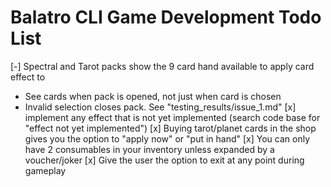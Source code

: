 # Balatro CLI Game Development Todo List

[-] Spectral and Tarot packs show the 9 card hand available to apply card effect to
 - See cards when pack is opened, not just when card is chosen
 - Invalid selection closes pack. See "testing_results/issue_1.md"
[x] implement any effect that is not yet implemented (search code base for "effect not yet implemented")
[x] Buying tarot/planet cards in the shop gives you the option to "apply now" or "put in hand"
[x] You can only have 2 consumables in your inventory unless expanded by a voucher/joker
[x] Give the user the option to exit at any point during gameplay
